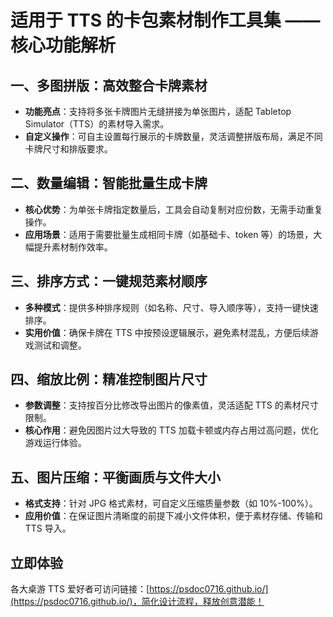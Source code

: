 # 适用于 TTS 的卡包素材制作工具集 —— 核心功能解析

## 一、多图拼版：高效整合卡牌素材
- **功能亮点**：支持将多张卡牌图片无缝拼接为单张图片，适配 Tabletop Simulator（TTS）的素材导入需求。
- **自定义操作**：可自主设置每行展示的卡牌数量，灵活调整拼版布局，满足不同卡牌尺寸和排版要求。

## 二、数量编辑：智能批量生成卡牌
- **核心优势**：为单张卡牌指定数量后，工具会自动复制对应份数，无需手动重复操作。
- **应用场景**：适用于需要批量生成相同卡牌（如基础卡、token 等）的场景，大幅提升素材制作效率。

## 三、排序方式：一键规范素材顺序
- **多种模式**：提供多种排序规则（如名称、尺寸、导入顺序等），支持一键快速排序。
- **实用价值**：确保卡牌在 TTS 中按预设逻辑展示，避免素材混乱，方便后续游戏测试和调整。

## 四、缩放比例：精准控制图片尺寸
- **参数调整**：支持按百分比修改导出图片的像素值，灵活适配 TTS 的素材尺寸限制。
- **核心作用**：避免因图片过大导致的 TTS 加载卡顿或内存占用过高问题，优化游戏运行体验。

## 五、图片压缩：平衡画质与文件大小
- **格式支持**：针对 JPG 格式素材，可自定义压缩质量参数（如 10%-100%）。
- **应用价值**：在保证图片清晰度的前提下减小文件体积，便于素材存储、传输和 TTS 导入。

## 立即体验
各大桌游 TTS 爱好者可访问链接：[https://psdoc0716.github.io/](https://psdoc0716.github.io/)，简化设计流程，释放创意潜能！